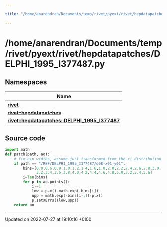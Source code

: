 ```yaml
---

title: "/home/anarendran/Documents/temp/rivet/pyext/rivet/hepdatapatches/DELPHI_1995_I377487.py"

---
```


# /home/anarendran/Documents/temp/rivet/pyext/rivet/hepdatapatches/DELPHI_1995_I377487.py



## Namespaces

| Name           |
| -------------- |
| **[rivet](http://example.org/namespaces/namespacerivet/)**  |
| **[rivet::hepdatapatches](http://example.org/namespaces/namespacerivet_1_1hepdatapatches/)**  |
| **[rivet::hepdatapatches::DELPHI_1995_I377487](http://example.org/namespaces/namespacerivet_1_1hepdatapatches_1_1delphi__1995__i377487/)**  |




## Source code

```python
import math
def patch(path, ao):
    # fix bin widths, assume just transformed from the xi distribution
    if path == "/REF/DELPHI_1995_I377487/d08-x01-y01":
        bins=[0.0,0.6,0.8,1.0,1.2,1.4,1.6,1.8,2.0,2.2,2.4,2.6,2.8,3.0,
              3.2,3.4,3.6,3.8,4.0,4.2,4.4,4.6,4.8,5.0,5.2,5.4,5.6]
        i=len(bins)
        for p in ao.points():
            i-=1
            low = p.x()-math.exp(-bins[i])
            upp = math.exp(-bins[i-1])-p.x()
            p.setXErrs((low,upp))
    return ao
```


-------------------------------

Updated on 2022-07-27 at 19:10:16 +0100
